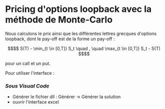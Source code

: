 # Pricing d'options loopback avec la méthode de Monte-Carlo

Nous calculons le prix ainsi que les différentes lettres grecques d'options loopback, dont le pay-off est de la forme un pay-off :

```math
$$
S(T) - \min_{t \in [0,T]} S_t
\quad
,
\quad
\max_{t \in [0,T]} S_t - S(T)
$$
```
pour un call et un put.


Pour utiliser l'interface :
### _Sous Visual Code_ 

* Générer le fichier dll  : Générer -> Générer la solution
* ouvrir l'interface excel
